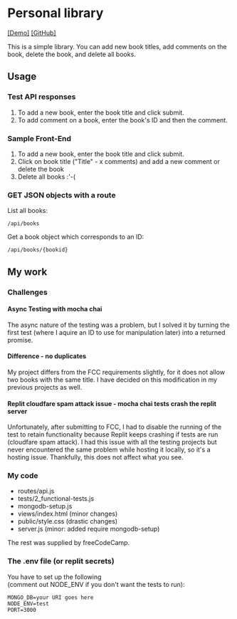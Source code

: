# Personal library

[[Demo]](https://replit.com/@d-0-t/Personal-Library) [[GitHub]](https://github.com/d-0-t/fcc_projects/edit/main/quality_assurance/personal_library/)

This is a simple library. You can add new book titles, add comments on the book, delete the book, and delete all books.

## Usage

### Test API responses

1. To add a new book, enter the book title and click submit.
2. To add comment on a book, enter the book's ID and then the comment.

### Sample Front-End

1. To add a new book, enter the book title and click submit.
2. Click on book title ("Title" - x comments) and add a new comment or delete the book
3. Delete all books :'-(

### GET JSON objects with a route

List all books:

    /api/books
    
Get a book object which corresponds to an ID:

    /api/books/{bookid}

## My work

### Challenges

#### Async Testing with mocha chai
The async nature of the testing was a problem, but I solved it by turning the first test (where I aquire an ID to use for manipulation later) into a returned promise.

#### Difference - no duplicates
My project differs from the FCC requirements slightly, for it does not allow two books with the same title. I have decided on this modification in my previous projects as well.

#### Replit cloudfare spam attack issue - mocha chai tests crash the replit server
Unfortunately, after submitting to FCC, I had to disable the running of the test to retain functionality because Replit keeps crashing if tests are run (cloudfare spam attack). I had this issue with all the testing projects but never encountered the same problem while hosting it locally, so it's a hosting issue. Thankfully, this does not affect what you see.

### My code
- routes/api.js
- tests/2_functional-tests.js
- mongodb-setup.js
- views/index.html (minor changes)
- public/style.css (drastic changes)
- server.js (minor: added require mongodb-setup)

The rest was supplied by freeCodeCamp.

### The .env file (or replit secrets)
You have to set up the following  
(comment out NODE_ENV if you don't want the tests to run):

    MONGO_DB=your URI goes here
    NODE_ENV=test
    PORT=3000
